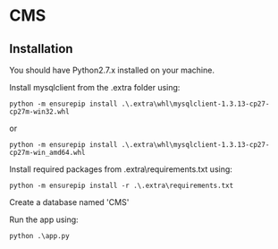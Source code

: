 CMS
===

Installation
------------
You should have Python2.7.x installed on your machine. 

Install mysqlclient from the .extra folder using:

    python -m ensurepip install .\.extra\whl\mysqlclient-1.3.13-cp27-cp27m-win32.whl

or	

    python -m ensurepip install .\.extra\whl\mysqlclient-1.3.13-cp27-cp27m-win_amd64.whl	

Install required packages from .extra\requirements.txt using:

    python -m ensurepip install -r .\.extra\requirements.txt

Create a database named 'CMS'

Run the app using:

    python .\app.py
